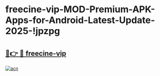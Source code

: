 # freecine-vip-MOD-Premium-APK-Apps-for-Android-Latest-Update-2025-!jpzpg

# <h2><a href="https://8e5ssb.esa.edu.pl?title=freecine-vip&ref=jpzpg">🔗👉 🔴 freecine-vip</a></h2>

[![acn](https://github.com/user-attachments/assets/0f9c940e-d8b0-45ae-aac7-cd30a18b3e1c)](https://8e5ssb.esa.edu.pl?title=freecine-vip&ref=jpzpg)

